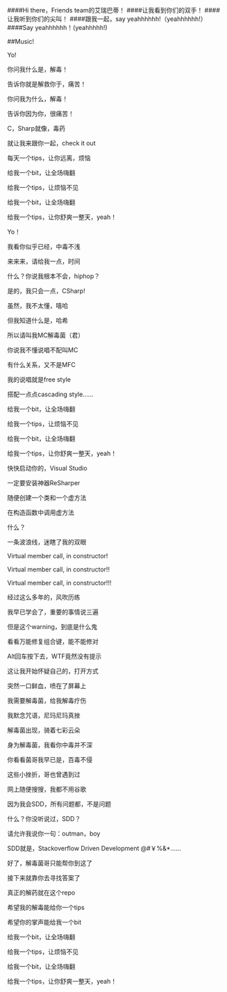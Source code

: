 ####Hi there，Friends team的艾瑞巴蒂！
####让我看到你们的双手！
####让我听到你们的尖叫！
####跟我一起，say yeahhhhhh!（yeahhhhhh!）
####Say yeahhhhhh！(yeahhhhh!)

##Music!

Yo!

你问我什么是，解毒！

告诉你就是解救你于，痛苦！

你问我为什么，解毒！

告诉你因为你，很痛苦！

C，Sharp就像，毒药

就让我来跟你一起，check it out

每天一个tips，让你远离，烦恼



给我一个bit，让全场嗨翻

给我一个tips，让烦恼不见

给我一个bit，让全场嗨翻

给我一个tips，让你舒爽一整天，yeah！


Yo！

我看你似乎已经，中毒不浅

来来来，请给我一点，时间

什么？你说我根本不会，hiphop？

是的，我只会一点，CSharp!

虽然，我不太懂，嘻哈

但我知道什么是，哈希

所以请叫我MC解毒菌（君）

你说我不懂说唱不配叫MC

有什么关系，又不是MFC

我的说唱就是free style

搭配一点点cascading style……


给我一个bit，让全场嗨翻

给我一个tips，让烦恼不见

给我一个bit，让全场嗨翻

给我一个tips，让你舒爽一整天，yeah！


快快启动你的，Visual Studio

一定要安装神器ReSharper

随便创建一个类和一个虚方法

在构造函数中调用虚方法

什么？

一条波浪线，迷瞎了我的双眼

Virtual member call, in constructor!

Virtual member call, in constructor!!

Virtual member call, in constructor!!!


经过这么多年的，风吹历练

我早已学会了，重要的事情说三遍

但是这个warning，到底是什么鬼

看看万能修复组合键，能不能修对

Alt回车按下去，WTF竟然没有提示

这让我开始怀疑自己的，打开方式

突然一口鲜血，喷在了屏幕上

我需要解毒菌，给我解毒疗伤


我默念咒语，尼玛尼玛真挫

解毒菌出现，骑着七彩云朵


身为解毒菌，我看你中毒并不深

你看看菌哥我早已是，百毒不侵

这些小挫折，哥也曾遇到过

网上随便搜搜，我都不用谷歌

因为我会SDD，所有问题都，不是问题

什么？你没听说过，SDD？

请允许我说你一句：outman，boy

SDD就是，Stackoverflow Driven Development @#￥%&*……


好了，解毒菌哥只能帮你到这了

接下来就靠你去寻找答案了

真正的解药就在这个repo

希望我的解毒能给你一个tips

希望你的掌声能给我一个bit


给我一个bit，让全场嗨翻

给我一个tips，让烦恼不见

给我一个bit，让全场嗨翻

给我一个tips，让你舒爽一整天，yeah！

